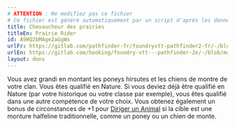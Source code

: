 ```yaml
---
# ATTENTION : Ne modifiez pas ce fichier
# Ce fichier est généré automatiquement par un script d'après les données du module Foundry VTT officiel et de sa traduction
title: Chevaucheur des prairies
titleEn: Prairie Rider
id: A9HQ2bMAge2aGgWx
urlFr: https://gitlab.com/pathfinder-fr/foundryvtt-pathfinder2-fr/-/blob/master/data/feats/A9HQ2bMAge2aGgWx.htm
urlEn: https://gitlab.com/hooking/foundry-vtt---pathfinder-2e/-/blob/master/packs/data/feats.db/prairie-rider.json
layout: dons
---
```

Vous avez grandi en montant les poneys hirsutes et les chiens de montre de votre clan. Vous êtes qualifié en Nature. Si vous deviez déjà être qualifié en Nature (par votre historique ou votre classe par exemple), vous êtes qualifié dans une autre compétence de votre choix. Vous obtenez également un bonus de circonstances de +1 pour [Diriger un Animal](../actions/diriger-un-animal.html) si la cible est une monture halfeline traditionnelle, comme un poney ou un chien de monte.
